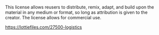 This license allows reusers to distribute, remix, adapt, and build upon the material in any medium or format, so long as attribution is given to the creator. The license allows for commercial use. 

https://lottiefiles.com/27500-logistics